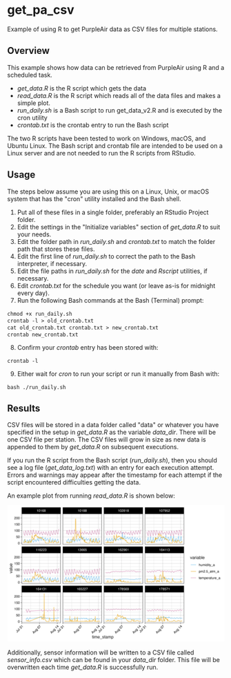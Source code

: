 # get_pa_csv

Example of using R to get PurpleAir data as CSV files for multiple stations.

## Overview

This example shows how data can be retrieved from PurpleAir using R and a scheduled task.

- *get_data.R* is the R script which gets the data
- *read_data.R* is the R script which reads all of the data files and makes a simple plot.
- *run_daily.sh* is a Bash script to run get_data_v2.R and is executed by the cron utility
- *crontab.txt* is the crontab entry to run the Bash script

The two R scripts have been tested to work on Windows, macOS, and Ubuntu Linux. The Bash script and crontab file are intended to be used on a Linux server and are not needed to run the R scripts from RStudio.
 
## Usage

The steps below assume you are using this on a Linux, Unix, or macOS system that has the "cron" utility installed and the Bash shell.
 
1. Put all of these files in a single folder, preferably an RStudio Project folder.
2. Edit the settings in the "Initialize variables" section of *get_data.R* to suit your needs.
3. Edit the folder path in *run_daily.sh* and *crontab.txt* to match the folder path that stores these files.
4. Edit the first line of *run_daily.sh* to correct the path to the Bash interpreter, if necessary.
5. Edit the file paths in *run_daily.sh* for the *date* and *Rscript* utilities, if necessary.
6. Edit *crontab.txt* for the schedule you want (or leave as-is for midnight every day).
7. Run the following Bash commands at the Bash (Terminal) prompt:
```
chmod +x run_daily.sh
crontab -l > old_crontab.txt
cat old_crontab.txt crontab.txt > new_crontab.txt
crontab new_crontab.txt
```
8. Confirm your *crontab* entry has been stored with:
```
crontab -l
```
9. Either wait for *cron* to run your script or run it manually from Bash with:
```
bash ./run_daily.sh
```

## Results

CSV files will be stored in a data folder called "data" or whatever you have
specified in the setup in *get_data.R* as the variable *data_dir*. There will 
be one CSV file per station. The CSV files will grow in size as new data is 
appended to them by *get_data.R* on subsequent executions.

If you run the R script from the Bash script (*run_daily.sh*), then you should
see a log file (*get_data_log.txt*) with an entry for each execution attempt. 
Errors and warnings may appear after the timestamp for each attempt if the 
script encountered difficulties getting the data.

An example plot from running *read_data.R* is shown below:

![example plot](images/pa_data.png)

Additionally, sensor information will be written to a CSV file called 
*sensor_info.csv* which can be found in your *data_dir* folder. This file 
will be overwritten each time *get_data.R* is successfully run.
